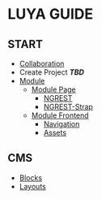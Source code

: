 LUYA GUIDE
==========

START
------
* [Collaboration](start-collaboration.md)
* Create Project ***TBD***
* [Module](start-module.md)
  * [Module Page](start-module-page.md)
    * [NGREST](start-ngrest.md)
    * [NGREST-Strap](start-ngrest-strap.md)
  * [Module Frontend](start-module-frontend.md)
    * [Navigation](start-module-frontend-navigation.md)
    * [Assets](start-module-assets.md)

CMS
---
* [Blocks](cms-blocks.md)
* [Layouts](cms-layouts.md)

